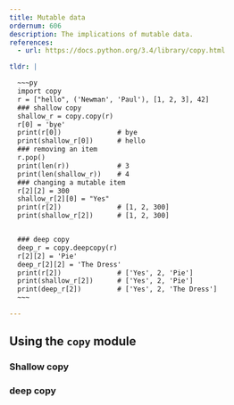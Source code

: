 ```yaml
---
title: Mutable data
ordernum: 606
description: The implications of mutable data.
references:
  - url: https://docs.python.org/3.4/library/copy.html

tldr: |

  ~~~py
  import copy
  r = ["hello", ('Newman', 'Paul'), [1, 2, 3], 42]
  ### shallow copy
  shallow_r = copy.copy(r)
  r[0] = 'bye'
  print(r[0])              # bye
  print(shallow_r[0])      # hello
  ### removing an item
  r.pop()
  print(len(r))            # 3
  print(len(shallow_r))    # 4
  ### changing a mutable item
  r[2][2] = 300
  shallow_r[2][0] = "Yes"
  print(r[2])              # [1, 2, 300]
  print(shallow_r[2])      # [1, 2, 300]


  ### deep copy
  deep_r = copy.deepcopy(r)
  r[2][2] = 'Pie'
  deep_r[2][2] = 'The Dress'
  print(r[2])              # ['Yes', 2, 'Pie']
  print(shallow_r[2])      # ['Yes', 2, 'Pie']
  print(deep_r[2])         # ['Yes', 2, 'The Dress']
  ~~~

---
```





## Using the `copy` module


### Shallow copy

### deep copy
